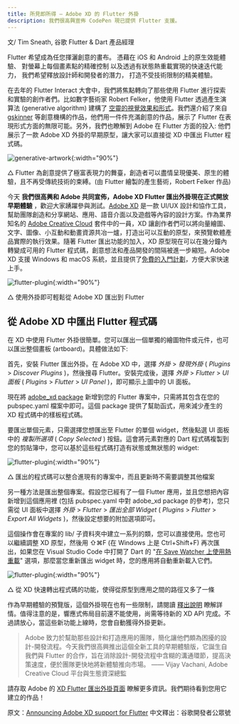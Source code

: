 ```yaml
---
title: 所見即所得 — Adobe XD 的 Flutter 外掛
description: 我們很高興宣佈 CodePen 現已提供 Flutter 支援。
---
```


文/ Tim Sneath, 谷歌 Flutter & Dart 產品經理

Flutter 希望成為任您揮灑創意的畫布。
憑藉在 iOS 和 Android 上的原生效能體驗、
對螢幕上每個畫素點的精確控制
以及透過有狀態熱重載實現的快速迭代能力，
我們希望釋放設計師和開發者的潛力，
打造不受技術限制的精美體驗。

在去年的 Flutter Interact 大會中，我們將焦點轉向了那些使用 Flutter 進行探索和實驗的創作者們。比如數字藝術家 Robert Felker，他使用 Flutter 透過產生演算法 (generative algorithm) 建構了 [空靈的視覺效果和形式](https://v.youku.com/v_show/id_XNDQ2ODg0OTYxMg==.html)。我們還介紹了來自 [gskinner](https://flutter.gskinner.com/) 等創意機構的作品，他們用一件件充滿創意的作品，展示了 Flutter 在表現形式方面的無限可能。另外，我們也瞭解到 Adobe 在 Flutter 方面的投入: 他們展示了一款 Adobe XD 外掛的早期原型，讓大家可以直接從 XD 中匯出 Flutter 程式碼。

![generative-artwork](https://files.flutter-io.cn/posts/flutter-cn/2020/announcing-adobe-xd-support-for-flutter/generative-artwork.png){:width="90%"}

△ Flutter 為創意提供了極富表現力的舞臺，創造者可以盡情呈現優美、原生的體驗，且不再受傳統技術的束縛。(由 Flutter 繪製的產生藝術，Robert Felker 作品)

今天 **我們很高興和 Adobe 共同宣佈，Adobe XD Flutter 匯出外掛現在正式開放早期體驗** ，歡迎大家踴躍參與測試。[Adobe XD](https://www.adobe.com/products/xd.html) 是一款 UI/UX 設計和協作工具，幫助團隊創造和分享網站、應用、語音介面以及遊戲等內容的設計方案。作為業界知名的 [Adobe Creative Cloud](https://www.adobe.com/creativecloud.html) 套件中的一員，XD 讓創作者們可以將向量繪圖、文字、圖像、小互動和動畫資源共冶一爐，打造出可以互動的原型，來預覽軟體產品實際的執行效果。隨著 Flutter 匯出功能的加入，XD 原型現在可以在幾分鐘內轉變成可用的 Flutter 程式碼，創意想法和產品開發的間隔被進一步縮短。Adobe XD 支援 Windows 和 macOS 系統，並且提供了[免費的入門計劃](https://www.adobe.com/products/xd/compare-plans.html)，方便大家快速上手。

![flutter-plugin](https://files.flutter-io.cn/posts/flutter-cn/2020/announcing-adobe-xd-support-for-flutter/flutter-plugin.png){:width="90%"}

△ 使用外掛即可輕鬆從 Adobe XD 匯出到 Flutter

## 從 Adobe XD 中匯出 Flutter 程式碼

在 XD 中使用 Flutter 外掛很簡單。您可以匯出一個單獨的繪圖物件或元件，也可以匯出整個畫板 (artboard)。具體做法如下:

首先，安裝 Flutter 匯出外掛。在 Adobe XD 中，選擇 *外掛* > *發現外掛* ( *Plugins* > *Discover Plugins* )，然後搜尋 Flutter。安裝完成後，選擇 *外掛* > *Flutter* > *UI 面板* ( *Plugins* > *Flutter* > *UI Panel* )，即可顯示上圖中的 UI 面板。

現在將 [adobe_xd package](https://pub.flutter-io.cn/packages/adobe_xd) 新增到您的 Flutter 專案中，只需將其包含在您的 pubspec.yaml 檔案中即可。這個 package 提供了幫助函式，用來減少產生的 XD 程式碼中的樣板程式碼。

要匯出單個元素，只需選擇您想匯出至 Flutter 的單個 widget，然後點選 UI 面板中的 *複製所選項* ( *Copy Selected* ) 按鈕。這會將元素對應的 Dart 程式碼複製到您的剪貼簿中，您可以基於這些程式碼打造有狀態或無狀態的 widget:

![flutter-plugin](https://files.flutter-io.cn/posts/flutter-cn/2020/announcing-adobe-xd-support-for-flutter/export-demo.png){:width="90%"}

△ 匯出的程式碼可以整合進現有的專案中，而且更新時不需要調整其他檔案

另一種方法是匯出整個專案。假設您已經有了一個 Flutter 應用，並且您想把內容新增到這個應用裡 (包括 pubspec.yaml 中對 adobe_xd package 的參考)，您只需從 UI 面板中選擇 *外掛* > *Flutter* > *匯出全部 Widget* ( *Plugins* > *Flutter* > *Export All Widgets* )，然後設定想要的附加選項即可。

這個操作會在專案的 lib/ 子資料夾中建立一系列的類，您可以直接使用。您也可以繼續調整 XD 原型，然後用 ⇧⌘F (在 Windows 上是 Ctrl+Shift+F) 再次匯出，如果您在 Visual Studio Code 中打開了 Dart 的 "[在 Save Watcher 上使用熱重載](https://dartcode.org/docs/settings/#dartpreviewhotreloadonsavewatcher)" 選項，那麼當您重新匯出 widget 時，您的應用將自動重新載入它們。

![flutter-plugin](https://files.flutter-io.cn/posts/flutter-cn/2020/announcing-adobe-xd-support-for-flutter/live-demo.png){:width="90%"}

△ 從 XD 快速轉出程式碼的功能，使得從原型到應用之間的路徑又多了一條

作為早期體驗的預覽版，這個外掛現在也有一些限制，請閱讀 [釋出說明](https://github.com/AdobeXD/xd-to-flutter-plugin/blob/master/README.md#using-this-plugin) 瞭解詳情。值得注意的是，響應式佈局目前還不能使用，尚需等待新的 XD API 完成。不過請放心，當這些新功能上線時，您會自動獲得外掛更新。


> Adobe 致力於幫助那些設計和打造應用的團隊，簡化讓他們頗為困擾的設計-開發流程。今天我們很高興推出這個全新工具的早期體驗版，它誕生自我們與 Flutter 的合作，旨在消除設計-開發流程中含糊的溝通環節，提高決策速度，便於團隊更快地將新體驗推向市場。
—— Vijay Vachani, Adobe Creative Cloud 平台與生態資深總監

請存取 Adobe 的 [XD Flutter 匯出外掛頁面](https://github.com/AdobeXD/xd-to-flutter-plugin) 瞭解更多資訊。我們期待看到您用它建立的作品！

原文：[Announcing Adobe XD support for Flutter](https://medium.com/flutter/announcing-adobe-xd-support-for-flutter-4b3dd55ff40e) 
中文釋出：谷歌開發者公眾號
